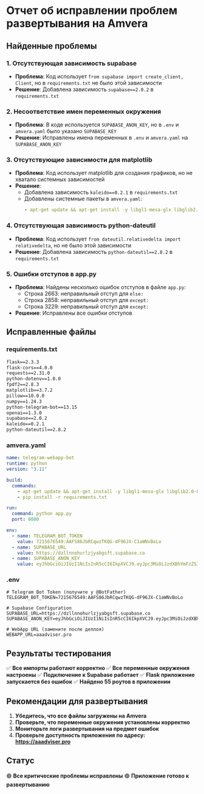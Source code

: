 # Отчет об исправлении проблем развертывания на Amvera

## Найденные проблемы

### 1. **Отсутствующая зависимость supabase**
- **Проблема**: Код использует `from supabase import create_client, Client`, но в `requirements.txt` не было этой зависимости
- **Решение**: Добавлена зависимость `supabase==2.0.2` в `requirements.txt`

### 2. **Несоответствие имен переменных окружения**
- **Проблема**: В коде используется `SUPABASE_ANON_KEY`, но в `.env` и `amvera.yaml` было указано `SUPABASE_KEY`
- **Решение**: Исправлены имена переменных в `.env` и `amvera.yaml` на `SUPABASE_ANON_KEY`

### 3. **Отсутствующие зависимости для matplotlib**
- **Проблема**: Код использует matplotlib для создания графиков, но не хватало системных зависимостей
- **Решение**: 
  - Добавлена зависимость `kaleido==0.2.1` в `requirements.txt`
  - Добавлены системные пакеты в `amvera.yaml`:
    ```yaml
    - apt-get update && apt-get install -y libgl1-mesa-glx libglib2.0-0 libsm6 libxext6 libxrender-dev libgomp1
    ```

### 4. **Отсутствующая зависимость python-dateutil**
- **Проблема**: Код использует `from dateutil.relativedelta import relativedelta`, но не было этой зависимости
- **Решение**: Добавлена зависимость `python-dateutil==2.8.2` в `requirements.txt`

### 5. **Ошибки отступов в app.py**
- **Проблема**: Найдены несколько ошибок отступов в файле `app.py`:
  - Строка 2663: неправильный отступ для `else:`
  - Строка 2858: неправильный отступ для `except:`
  - Строка 3229: неправильный отступ для `except:`
- **Решение**: Исправлены все ошибки отступов

## Исправленные файлы

### requirements.txt
```txt
flask==2.3.3
flask-cors==4.0.0
requests==2.31.0
python-dotenv==1.0.0
fpdf2==2.8.3
matplotlib==3.7.2
pillow==10.0.0
numpy==1.24.3
python-telegram-bot==13.15
openai==1.3.0
supabase==2.0.2
kaleido==0.2.1
python-dateutil==2.8.2
```

### amvera.yaml
```yaml
name: telegram-webapp-bot
runtime: python
version: "3.11"

build:
  commands:
    - apt-get update && apt-get install -y libgl1-mesa-glx libglib2.0-0 libsm6 libxext6 libxrender-dev libgomp1
    - pip install -r requirements.txt

run:
  command: python app.py
  port: 8080

env:
  - name: TELEGRAM_BOT_TOKEN
    value: 7215676549:AAFS86JbRCqwzTKQG-dF96JX-C1aWNvBoLo
  - name: SUPABASE_URL
    value: https://dzllnnohurlzjyabgsft.supabase.co
  - name: SUPABASE_ANON_KEY
    value: eyJhbGciOiJIUzI1NiIsInR5cCI6IkpXVCJ9.eyJpc3MiOiJzdXBhYmFzZSIsInJlZiI6ImR6bGxubm9odXJsemp5YWJnc2Z0Iiwicm9sZSI6ImFub24iLCJpYXQiOjE3NTA5NDgwMjcsImV4cCI6MjA2NjUyNDAyN30.sJCIeeIm0Ye1JbAdw5HzfAMe8QLgQomArK8yoppuevQ
```

### .env
```env
# Telegram Bot Token (получите у @BotFather)
TELEGRAM_BOT_TOKEN=7215676549:AAFS86JbRCqwzTKQG-dF96JX-C1aWNvBoLo

# Supabase Configuration
SUPABASE_URL=https://dzllnnohurlzjyabgsft.supabase.co
SUPABASE_ANON_KEY=eyJhbGciOiJIUzI1NiIsInR5cCI6IkpXVCJ9.eyJpc3MiOiJzdXBhYmFzZSIsInJlZiI6ImR6bGxubm9odXJsemp5YWJnc2Z0Iiwicm9sZSI6ImFub24iLCJpYXQiOjE3NTA5NDgwMjcsImV4cCI6MjA2NjUyNDAyN30.sJCIeeIm0Ye1JbAdw5HzfAMe8QLgQomArK8yoppuevQ

# WebApp URL (замените после деплоя)
WEBAPP_URL=aaadviser.pro
```

## Результаты тестирования

✅ **Все импорты работают корректно**
✅ **Все переменные окружения настроены**
✅ **Подключение к Supabase работает**
✅ **Flask приложение запускается без ошибок**
✅ **Найдено 55 роутов в приложении**

## Рекомендации для развертывания

1. **Убедитесь, что все файлы загружены на Amvera**
2. **Проверьте, что переменные окружения установлены корректно**
3. **Мониторьте логи развертывания на предмет ошибок**
4. **Проверьте доступность приложения по адресу: https://aaadviser.pro**

## Статус

🟢 **Все критические проблемы исправлены**
🟢 **Приложение готово к развертыванию**
